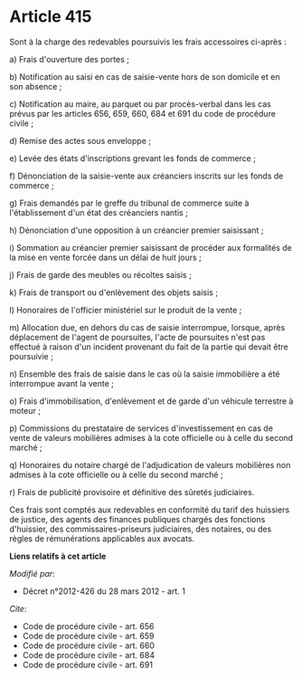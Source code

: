 # Article 415

Sont à la charge des redevables poursuivis les frais accessoires ci-après :

a) Frais d'ouverture des portes ;

b) Notification au saisi en cas de saisie-vente hors de son domicile et en son absence ;

c) Notification au maire, au parquet ou par procès-verbal dans les cas prévus par les articles 656, 659, 660, 684 et 691 du
code de procédure civile ;

d) Remise des actes sous enveloppe ;

e) Levée des états d'inscriptions grevant les fonds de commerce ;

f) Dénonciation de la saisie-vente aux créanciers inscrits sur les fonds de commerce ;

g) Frais demandés par le greffe du tribunal de commerce suite à l'établissement d'un état des créanciers nantis ;

h) Dénonciation d'une opposition à un créancier premier saisissant ;

i) Sommation au créancier premier saisissant de procéder aux formalités de la mise en vente forcée dans un délai de huit
jours ;

j) Frais de garde des meubles ou récoltes saisis ;

k) Frais de transport ou d'enlèvement des objets saisis ;

l) Honoraires de l'officier ministériel sur le produit de la vente ;

m) Allocation due, en dehors du cas de saisie interrompue, lorsque, après déplacement de l'agent de poursuites, l'acte de
poursuites n'est pas effectué à raison d'un incident provenant du fait de la partie qui devait être poursuivie ;

n) Ensemble des frais de saisie dans le cas où la saisie immobilière a été interrompue avant la vente ;

o) Frais d'immobilisation, d'enlèvement et de garde d'un véhicule terrestre à moteur ;

p) Commissions du prestataire de services d'investissement en cas de vente de valeurs mobilières admises à la cote officielle
ou à celle du second marché ;

q) Honoraires du notaire chargé de l'adjudication de valeurs mobilières non admises à la cote officielle ou à celle du second
marché ;

r) Frais de publicité provisoire et définitive des sûretés judiciaires.

Ces frais sont comptés aux redevables en conformité du tarif des huissiers de justice, des agents des finances publiques
chargés des fonctions d'huissier, des commissaires-priseurs judiciaires, des notaires, ou des règles de rémunérations
applicables aux avocats.

**Liens relatifs à cet article**

_Modifié par_:

  - Décret n°2012-426 du 28 mars 2012 - art. 1

_Cite_:

  - Code de procédure civile - art. 656
  - Code de procédure civile - art. 659
  - Code de procédure civile - art. 660
  - Code de procédure civile - art. 684
  - Code de procédure civile - art. 691
